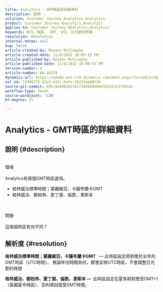 ```yaml
---
title: Analytics - GMT時區的詳細資料
description: 說明
solution: Customer Journey Analytics,Analytics
product: Customer Journey Analytics,Analytics
applies-to: Customer Journey Analytics,Analytics
keywords: KCS，時區， GMT, UTC，日光節約時間
resolution: Resolution
internal-notes: null
bug: false
article-created-by: Roxann McGlumphy
article-created-date: 11/8/2022 10:09:15 PM
article-published-by: Roxann McGlumphy
article-published-date: 11/8/2022 10:09:53 PM
version-number: 4
article-number: KA-16379
dynamics-url: https://adobe-ent.crm.dynamics.com/main.aspx?forceUCI=1&pagetype=entityrecord&etn=knowledgearticle&id=5d57a0f9-b15f-ed11-9561-6045bd006704
exl-id: 32496376-22a3-432c-bafe-50232eb88f20
source-git-commit: b95c0e88818210173d26b0bb6d163a33137541dc
workflow-type: tm+mt
source-wordcount: '120'
ht-degree: 2%

---
```


# Analytics - GMT時區的詳細資料

## 說明 {#description}

<br>環境<br><br>
Analytics有兩個GMT時區選項。

- 格林威治標準時間；蒙羅維亞，卡薩布蘭卡GMT
- 格林威治、都柏林、愛丁堡、倫敦、里斯本

<br><br>問題<br><br>
這兩個時區有何不同？


## 解析度 {#resolution}


<b>格林威治標準時間；蒙羅維亞，卡薩布蘭卡GMT </b>  — 此時區設定將對應於全年的GMT時區（UTC時間）。 無論年份時間為何，都會反映UTC時區，不會調整日光節約時間

<b>格林威治、都柏林、愛丁堡、倫敦、里斯本 —  </b>此時區設定在夏季將對應至GMT+1（英國夏令時區），否則將回復至GMT時間。
